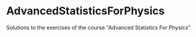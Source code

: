 # AdvancedStatisticsForPhysics
Solutions to the exercises of the course "Advanced Statistics For Physics"
